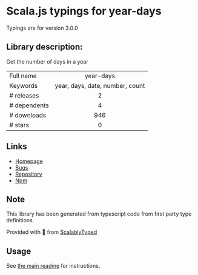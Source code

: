 
# Scala.js typings for year-days

Typings are for version 3.0.0

## Library description:
Get the number of days in a year

|                    |                 |
| ------------------ | :-------------: |
| Full name          | year-days |
| Keywords           | year, days, date, number, count |
| # releases         | 2 |
| # dependents       | 4 |
| # downloads        | 946 |
| # stars            | 0 |

## Links
- [Homepage](https://github.com/sindresorhus/year-days#readme)
- [Bugs](https://github.com/sindresorhus/year-days/issues)
- [Repository](https://github.com/sindresorhus/year-days)
- [Npm](https://www.npmjs.com/package/year-days)
    


## Note
This library has been generated from typescript code from first party type definitions.

Provided with :purple_heart: from [ScalablyTyped](https://github.com/oyvindberg/ScalablyTyped)

## Usage
See [the main readme](../../readme.md) for instructions.


